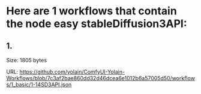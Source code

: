 # Here are 1 workflows that contain the node easy stableDiffusion3API:

## 1. 

Size: 1805 bytes

URL: https://github.com/yolain/ComfyUI-Yolain-Workflows/blob/7c3af2bae860dd32d46dcea6e1012b6a57005d50/workflows/1_basic/1-14SD3API.json

